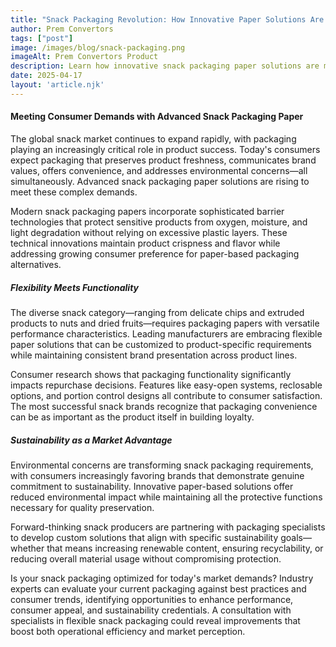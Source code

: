 ```yaml
---
title: "Snack Packaging Revolution: How Innovative Paper Solutions Are Changing the Industry"
author: Prem Convertors
tags: ["post"]
image: /images/blog/snack-packaging.png
imageAlt: Prem Convertors Product
description: Learn how innovative snack packaging paper solutions are meeting modern consumer demands for freshness, convenience, and sustainability in the competitive snack market.
date: 2025-04-17
layout: 'article.njk'
---
```


#### Meeting Consumer Demands with Advanced Snack Packaging Paper

The global snack market continues to expand rapidly, with packaging playing an increasingly critical role in product success. Today's consumers expect packaging that preserves product freshness, communicates brand values, offers convenience, and addresses environmental concerns—all simultaneously. Advanced snack packaging paper solutions are rising to meet these complex demands.

Modern snack packaging papers incorporate sophisticated barrier technologies that protect sensitive products from oxygen, moisture, and light degradation without relying on excessive plastic layers. These technical innovations maintain product crispness and flavor while addressing growing consumer preference for paper-based packaging alternatives.

##### Flexibility Meets Functionality

The diverse snack category—ranging from delicate chips and extruded products to nuts and dried fruits—requires packaging papers with versatile performance characteristics. Leading manufacturers are embracing flexible paper solutions that can be customized to product-specific requirements while maintaining consistent brand presentation across product lines.

Consumer research shows that packaging functionality significantly impacts repurchase decisions. Features like easy-open systems, reclosable options, and portion control designs all contribute to consumer satisfaction. The most successful snack brands recognize that packaging convenience can be as important as the product itself in building loyalty.

##### Sustainability as a Market Advantage

Environmental concerns are transforming snack packaging requirements, with consumers increasingly favoring brands that demonstrate genuine commitment to sustainability. Innovative paper-based solutions offer reduced environmental impact while maintaining all the protective functions necessary for quality preservation.

Forward-thinking snack producers are partnering with packaging specialists to develop custom solutions that align with specific sustainability goals—whether that means increasing renewable content, ensuring recyclability, or reducing overall material usage without compromising protection.

Is your snack packaging optimized for today's market demands? Industry experts can evaluate your current packaging against best practices and consumer trends, identifying opportunities to enhance performance, consumer appeal, and sustainability credentials. A consultation with specialists in flexible snack packaging could reveal improvements that boost both operational efficiency and market perception.